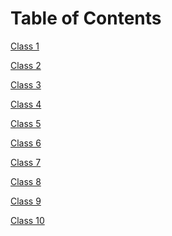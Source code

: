 # Table of Contents

[Class 1](class1.md)

[Class 2](class2.md)

[Class 3](class3.md)

[Class 4](class4.md)

[Class 5](class5.md)

[Class 6](class6.md)

[Class 7](class7.md)

[Class 8](class8.md)

[Class 9](class9.md)

[Class 10](class10.md)

<!-- [Class 11](class11.md)

[Class 12](class12.md)

[Class 13](class13.md)

[Class 14](class14.md)

[Class 15](class15.md) -->
